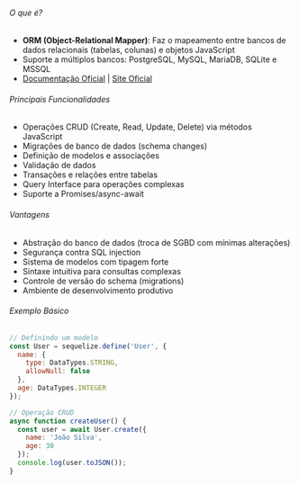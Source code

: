 ###### O que é?
- **ORM (Object-Relational Mapper)**: Faz o mapeamento entre bancos de dados relacionais (tabelas, colunas) e objetos JavaScript
- Suporte a múltiplos bancos: PostgreSQL, MySQL, MariaDB, SQLite e MSSQL
- [Documentação Oficial](https://sequelize.org/docs/v6/) | [Site Oficial](https://sequelize.org/)

###### Principais Funcionalidades
- Operações CRUD (Create, Read, Update, Delete) via métodos JavaScript  
- Migrações de banco de dados (schema changes)  
- Definição de modelos e associações  
- Validação de dados  
- Transações e relações entre tabelas  
- Query Interface para operações complexas  
- Suporte a Promises/async-await

###### Vantagens
- Abstração do banco de dados (troca de SGBD com mínimas alterações)
- Segurança contra SQL injection
- Sistema de modelos com tipagem forte
- Sintaxe intuitiva para consultas complexas
- Controle de versão do schema (migrations)
- Ambiente de desenvolvimento produtivo

###### Exemplo Básico
```javascript
// Definindo um modelo
const User = sequelize.define('User', {
  name: {
    type: DataTypes.STRING,
    allowNull: false
  },
  age: DataTypes.INTEGER
});

// Operação CRUD
async function createUser() {
  const user = await User.create({ 
    name: 'João Silva',
    age: 30
  });
  console.log(user.toJSON());
}